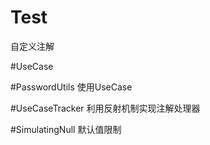 # Test
自定义注解

#UseCase

#PasswordUtils
使用UseCase

#UseCaseTracker
利用反射机制实现注解处理器

#SimulatingNull
默认值限制

